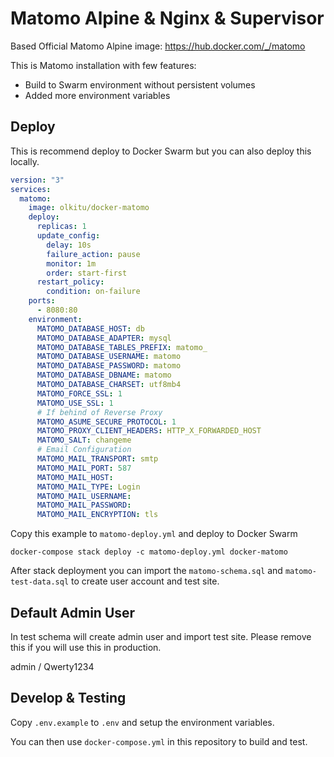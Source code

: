 # Matomo Alpine & Nginx & Supervisor

Based Official Matomo Alpine image: https://hub.docker.com/_/matomo

This is Matomo installation with few features:

* Build to Swarm environment without persistent volumes
* Added more environment variables

## Deploy

This is recommend deploy to Docker Swarm but you can also deploy this locally.

```yml
version: "3"
services:
  matomo:
    image: olkitu/docker-matomo
    deploy:
      replicas: 1
      update_config:
        delay: 10s
        failure_action: pause
        monitor: 1m
        order: start-first
      restart_policy:
        condition: on-failure
    ports:
      - 8080:80
    environment:
      MATOMO_DATABASE_HOST: db
      MATOMO_DATABASE_ADAPTER: mysql
      MATOMO_DATABASE_TABLES_PREFIX: matomo_
      MATOMO_DATABASE_USERNAME: matomo
      MATOMO_DATABASE_PASSWORD: matomo
      MATOMO_DATABASE_DBNAME: matomo
      MATOMO_DATABASE_CHARSET: utf8mb4
      MATOMO_FORCE_SSL: 1
      MATOMO_USE_SSL: 1
      # If behind of Reverse Proxy
      MATOMO_ASUME_SECURE_PROTOCOL: 1
      MATOMO_PROXY_CLIENT_HEADERS: HTTP_X_FORWARDED_HOST
      MATOMO_SALT: changeme
      # Email Configuration
      MATOMO_MAIL_TRANSPORT: smtp
      MATOMO_MAIL_PORT: 587
      MATOMO_MAIL_HOST:
      MATOMO_MAIL_TYPE: Login
      MATOMO_MAIL_USERNAME:
      MATOMO_MAIL_PASSWORD:
      MATOMO_MAIL_ENCRYPTION: tls
```

Copy this example to `matomo-deploy.yml` and deploy to Docker Swarm

```
docker-compose stack deploy -c matomo-deploy.yml docker-matomo
```

After stack deployment you can import the `matomo-schema.sql` and `matomo-test-data.sql` to create user account and test site.

## Default Admin User

In test schema will create admin user and import test site. Please remove this if you will use this in production.

admin / Qwerty1234

## Develop & Testing

Copy `.env.example` to `.env` and setup the environment variables.

You can then use `docker-compose.yml` in this repository to build and test.